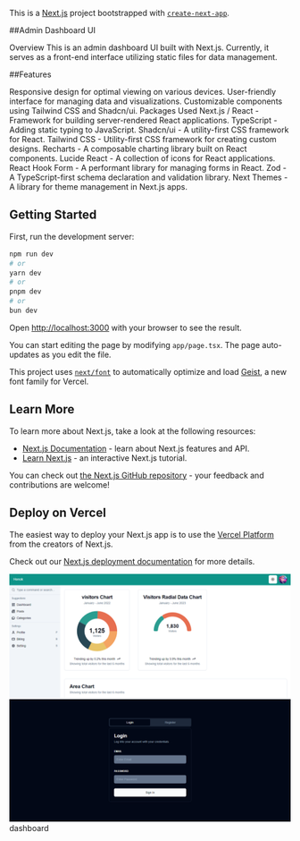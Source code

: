 This is a [Next.js](https://nextjs.org) project bootstrapped with [`create-next-app`](https://nextjs.org/docs/app/api-reference/cli/create-next-app).


##Admin Dashboard UI

Overview
This is an admin dashboard UI built with Next.js. Currently, it serves as a front-end interface utilizing static files for data management. 

##Features

Responsive design for optimal viewing on various devices.
User-friendly interface for managing data and visualizations.
Customizable components using Tailwind CSS and Shadcn/ui.
Packages Used
Next.js / React - Framework for building server-rendered React applications.
TypeScript - Adding static typing to JavaScript.
Shadcn/ui - A utility-first CSS framework for React.
Tailwind CSS - Utility-first CSS framework for creating custom designs.
Recharts - A composable charting library built on React components.
Lucide React - A collection of icons for React applications.
React Hook Form - A performant library for managing forms in React.
Zod - A TypeScript-first schema declaration and validation library.
Next Themes - A library for theme management in Next.js apps.

## Getting Started

First, run the development server:

```bash
npm run dev
# or
yarn dev
# or
pnpm dev
# or
bun dev
```

Open [http://localhost:3000](http://localhost:3000) with your browser to see the result.

You can start editing the page by modifying `app/page.tsx`. The page auto-updates as you edit the file.

This project uses [`next/font`](https://nextjs.org/docs/app/building-your-application/optimizing/fonts) to automatically optimize and load [Geist](https://vercel.com/font), a new font family for Vercel.

## Learn More

To learn more about Next.js, take a look at the following resources:

- [Next.js Documentation](https://nextjs.org/docs) - learn about Next.js features and API.
- [Learn Next.js](https://nextjs.org/learn) - an interactive Next.js tutorial.

You can check out [the Next.js GitHub repository](https://github.com/vercel/next.js) - your feedback and contributions are welcome!

## Deploy on Vercel

The easiest way to deploy your Next.js app is to use the [Vercel Platform](https://vercel.com/new?utm_medium=default-template&filter=next.js&utm_source=create-next-app&utm_campaign=create-next-app-readme) from the creators of Next.js.

Check out our [Next.js deployment documentation](https://nextjs.org/docs/app/building-your-application/deploying) for more details.



![Dashboard](image/dashboard.png)
![Login](image/login.png)dashboard

